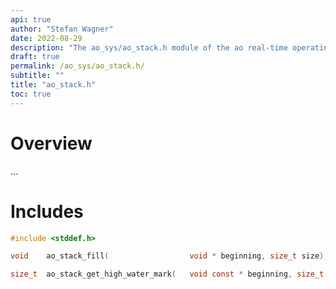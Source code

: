 ```yaml
---
api: true
author: "Stefan Wagner"
date: 2022-08-29
description: "The ao_sys/ao_stack.h module of the ao real-time operating system."
draft: true
permalink: /ao_sys/ao_stack.h/ 
subtitle: ""
title: "ao_stack.h"
toc: true
---
```


# Overview

...

# Includes

```c
#include <stddef.h>

void    ao_stack_fill(                  void * beginning, size_t size);

size_t  ao_stack_get_high_water_mark(   void const * beginning, size_t size);

```
